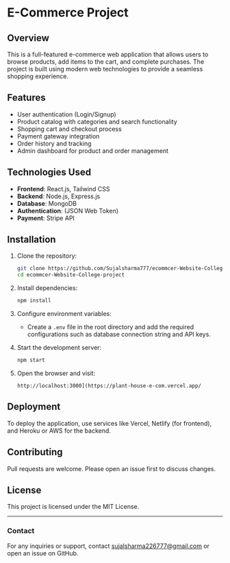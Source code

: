 # E-Commerce Project

## Overview
This is a full-featured e-commerce web application that allows users to browse products, add items to the cart, and complete purchases. The project is built using modern web technologies to provide a seamless shopping experience.

## Features
- User authentication (Login/Signup)
- Product catalog with categories and search functionality
- Shopping cart and checkout process
- Payment gateway integration
- Order history and tracking
- Admin dashboard for product and order management

## Technologies Used
- **Frontend**: React.js, Tailwind CSS
- **Backend**: Node.js, Express.js
- **Database**: MongoDB
- **Authentication**: (JSON Web Token)
- **Payment**: Stripe API

## Installation

1. Clone the repository:
   ```sh
   git clone https://github.com/Sujalsharma777/ecommcer-Website-College-project.git
   cd ecommcer-Website-College-project
   ```

2. Install dependencies:
   ```sh
   npm install
   ```

3. Configure environment variables:
   - Create a `.env` file in the root directory and add the required configurations such as database connection string and API keys.

4. Start the development server:
   ```sh
   npm start
   ```

5. Open the browser and visit:
   ```
   http://localhost:3000](https://plant-house-e-com.vercel.app/
   ```

## Deployment
To deploy the application, use services like Vercel, Netlify (for frontend), and Heroku or AWS for the backend.

## Contributing
Pull requests are welcome. Please open an issue first to discuss changes.

## License
This project is licensed under the MIT License.

---

### Contact
For any inquiries or support, contact sujalsharma226777@gmail.com or open an issue on GitHub.

